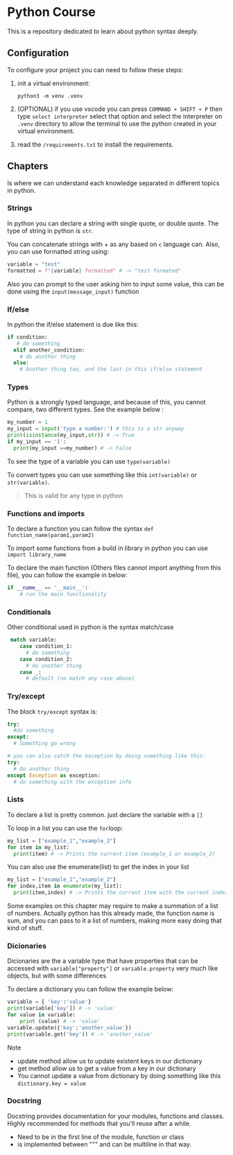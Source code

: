 # Python Course

This is a repository dedicated to learn about python syntax deeply.

## Configuration

To configure your project you can need to follow these steps:

1. init a virtual environment:
    ```shell
    python3 -m venv .venv
    ```

2. (OPTIONAL) if you use vscode you can press `COMMAND + SHIFT + P` then type `select interpreter` select that option and select the interpreter on `.venv` directory 
to allow the terminal to use the python created in your virtual environment.

3. read the `/requirements.txt` to install the requirements.

## Chapters

Is where we can understand each knowledge separated in different topics in python.

### Strings

In python you can declare a string with single quote, or double quote.
The type of string in python is `str`.

You can concatenate strings with + as any based on `c` language can.
Also, you can use formatted string using:
```py
variable = "test"
formatted = f"{variable} formatted" # -> "test formated"
```
Also you can prompt to the user asking him to input some value, this can be done using the `input(message_input)` function

### If/else

In python the if/else statement is due like this:
```py
if condition:
   # do something
  elif another_condition:
    # do another thing
  else:
    # Another thing too, and the last in this if/else statement
```

### Types

Python is a strongly typed language, and because of this, you cannot compare, two different types.
See the example below :
```py
my_number = 1
my_input = input('type a number:') # this is a str anyway
print(isinstance(my_input,str)) # -> True
if my_input == '1':
  print(my_input ==my_number) # -> False

```

To see the type of a variable you can use `type(variable)`

To convert types you can use something like this `int(variable)` or `str(variable)`.
> This is valid for any type in python

### Functions and imports

To declare a function you can follow the syntax `def function_name(param1,param2)`

To import some functions from a build in library in python you can use
`import library_name`

To declare the main function (Others files cannot import anything from this file), you can follow the example in below:

```py
if __name__ == '__main__':
    # run the main functionality
```
### Conditionals

Other conditional used in python is the syntax match/case

```py
 match variable:
    case condition_1:
      # do something
    case condition_2:
      # do another thing
    case _:
      # default (no match any case above)
```

### Try/except

The block `try/except` syntax is:

```py
try:
  #do something
except:
  # Something go wrong

# you can also catch the exception by doing something like this:
try:
  # Do another thing
except Exception as exception:
  # do something with the exception info
```
### Lists

To declare a list is pretty common. just declare the variable with a `[]`

To loop in a list you can use the `for`loop:

```py
my_list = ["example_1","example_2"]
for item in my_list:
  print(item) # -> Prints the current item (example_1 or example_2)
```

You can also use the enumerate(list) to get the index in your list
```py
my_list = ["example_1","example_2"]
for index,item in enumerate(my_list):
  print(item,index) # -> Prints the current item with the current index (example_1 0 or example_2 1)
```

Some examples on this chapter may require to make a summation of a list of numbers.
Actually python has this already made, the function name is sum, and you can pass to it a list of numbers,
making more easy doing that kind of stuff.

### Dicionaries

Dicionaries are the a variable type that have properties that can be
accessed with `variable["property"]` or `variable.property` very much like objects, but with some differences

To declare a dictionary you can follow the example below:

```py
variable = { 'key':'value'}
print(variable['key']) # -> 'value'
for value in variable:
    print (value) # -> 'value'
variable.update({'key':'another_value'})  
print(variable.get('key')) # -> 'another_value'
```
>[!NOTE]
> - update method allow us to update existent keys in our dictionary 
> - get method allow us to get a value from a key in our dictionary
> - You cannot update a value from dictionary by doing something like this `dictionary.key = value`

### Docstring

Docstring provides documentation for your modules, functions and classes. Highly recommended for methods that you'll reuse after a while.

- Need to be in the first line of the module, function or class
- is implemented between """ and can be multiline in that way.